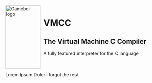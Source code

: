 <img width="110" height="203" align="left" style="float: left; margin: 0 10px 0 0;" alt="Gameboi logo" src="https://github.com/0xmanjoos/vmcc/blob/main/img/icon.png?raw=true">

# VMCC
## The Virtual Machine C Compiler
A fully featured interpreter for the C language
<br/>
<br/>
<br/>
<br/>
Lorem Ipsum Dolor i forgot the rest
